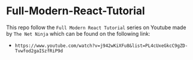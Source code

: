 # Full-Modern-React-Tutorial

This repo follow the `Full Modern React Tutorial` series on Youtube made by `The Net Ninja` which can be found on the following link:
- `https://www.youtube.com/watch?v=j942wKiXFu8&list=PL4cUxeGkcC9gZD-Tvwfod2gaISzfRiP9d`